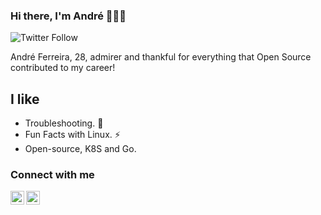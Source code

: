 ### Hi there, I'm André 👋👋👋   


![Twitter Follow](https://img.shields.io/twitter/follow/dediferreiraa?color=1DA1F2&logo=twitter&style=for-the-badge)


André Ferreira, 28, admirer and thankful for everything that Open Source contributed to my career!


## I like

- Troubleshooting. 🔭
- Fun Facts with Linux. ⚡
- Open-source, K8S and Go.


### Connect with me

[<img align="left" alt="dediferreiraa | Twitter" width="22px" src="https://cdn.jsdelivr.net/npm/simple-icons@v3/icons/twitter.svg" />][twitter]
[<img align="left" alt="andré-ferreira| LinkedIn" width="22px" src="https://cdn.jsdelivr.net/npm/simple-icons@v3/icons/linkedin.svg" />][linkedin]


[twitter]: https://twitter.com/dediferreiraa
[linkedin]: https://linkedin.com/in/andré-ferreira-84835790/
